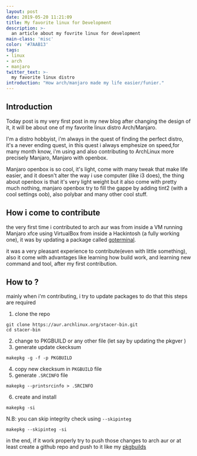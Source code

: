 ```yaml
---
layout: post
date: 2019-05-20 11:21:09
title: My favorite linux for Development
description: >-
  an article about my fovrite linux for development
main-class: 'misc'
color: '#7AAB13'
tags:
- linux
- arch
- manjaro
twitter_text: >-
  my favorite linux distro
introduction: "How arch/manjaro made my life easier/funier."
---
```

## Introduction 

Today post is my very first post in my new blog after changing the design of it, it will be about one of my favorite linux distro Arch/Manjaro.

I'm a distro hobbyist, i'm always in the quest of finding the perfect distro, it's a never ending quest, in this quest i always emphesize on speed,for many month know, i'm using and also contributing to ArchLinux more precisely Manjaro, Manjaro with openbox.

Manjaro openbox is so cool, it's light, come with many tweak that make life easier, and it doesn't alter the way i use computer (like i3 does), the thing about openbox is that it's very light weight but it also come with pretty much nothing, manjaro openbox try to fill the gappe by adding tint2 (with a cool settings oob), also polybar and many other cool stuff.

## How i come to contribute

the very first time i contributed to arch aur was from inside a VM running Manjaro xfce using VirtualBox from inside a Hackintosh (a fully working one), it was by updating a package called [goterminal](https://aur.archlinux.org/packages/goterminal/).

it was a very pleasant experience to contribute(even with little something), also it come with advantages like learning how build work, and learning new command and tool, after my first contribution.

## How to ?

mainly when i'm contributing, i try to update packages to do that this steps are required

1. clone the repo 
```SHELL
git clone https://aur.archlinux.org/stacer-bin.git 
cd stacer-bin
```
2. change to PKGBUILD or any other file (let say by updating the pkgver )
3. generate update ckecksum
```
makepkg -g -f -p PKGBUILD
```
4. copy new ckecksum in `PKGBUILD` file
5. generate `.SRCINFO` file
```
makepkg --printsrcinfo > .SRCINFO
```
6. create and install
```
makepkg -si
```
N.B: you can skip integrity check using `--skipinteg`
```
makepkg --skipinteg -si
```

in the end, if it work properly try to push those changes to arch aur or at least create a github repo and push to it like my [pkgbuilds](https://github.com/souhaiebtar/pkgbuilds)